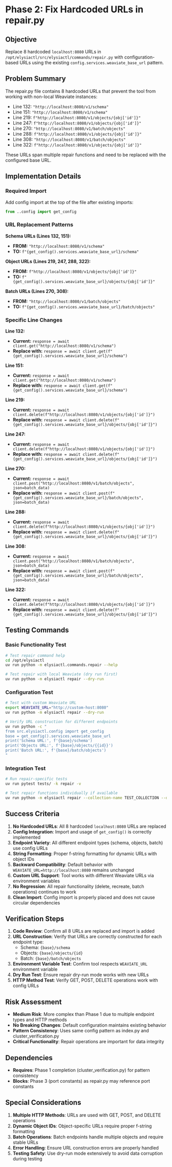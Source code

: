 # Phase 2: Fix Hardcoded URLs in repair.py

## Objective
Replace 8 hardcoded `localhost:8080` URLs in `/opt/elysiactl/src/elysiactl/commands/repair.py` with configuration-based URLs using the existing `config.services.weaviate_base_url` pattern.

## Problem Summary
The repair.py file contains 8 hardcoded URLs that prevent the tool from working with non-local Weaviate instances:

- Line 132: `"http://localhost:8080/v1/schema"` 
- Line 151: `"http://localhost:8080/v1/schema"`
- Line 219: `f"http://localhost:8080/v1/objects/{obj['id']}"`
- Line 247: `f"http://localhost:8080/v1/objects/{obj['id']}"`
- Line 270: `"http://localhost:8080/v1/batch/objects"`
- Line 288: `f"http://localhost:8080/v1/objects/{obj['id']}"`
- Line 308: `"http://localhost:8080/v1/batch/objects"`
- Line 322: `f"http://localhost:8080/v1/objects/{obj['id']}"`

These URLs span multiple repair functions and need to be replaced with the configured base URL.

## Implementation Details

### Required Import
Add config import at the top of the file after existing imports:
```python
from ..config import get_config
```

### URL Replacement Patterns

**Schema URLs (Lines 132, 151):**
- **FROM:** `"http://localhost:8080/v1/schema"`
- **TO:** `f"{get_config().services.weaviate_base_url}/schema"`

**Object URLs (Lines 219, 247, 288, 322):**
- **FROM:** `f"http://localhost:8080/v1/objects/{obj['id']}"`
- **TO:** `f"{get_config().services.weaviate_base_url}/objects/{obj['id']}"`

**Batch URLs (Lines 270, 308):**
- **FROM:** `"http://localhost:8080/v1/batch/objects"`
- **TO:** `f"{get_config().services.weaviate_base_url}/batch/objects"`

### Specific Line Changes

**Line 132:**
- **Current:** `response = await client.get("http://localhost:8080/v1/schema")`
- **Replace with:** `response = await client.get(f"{get_config().services.weaviate_base_url}/schema")`

**Line 151:**
- **Current:** `response = await client.get("http://localhost:8080/v1/schema")`
- **Replace with:** `response = await client.get(f"{get_config().services.weaviate_base_url}/schema")`

**Line 219:**
- **Current:** `response = await client.delete(f"http://localhost:8080/v1/objects/{obj['id']}")`
- **Replace with:** `response = await client.delete(f"{get_config().services.weaviate_base_url}/objects/{obj['id']}")`

**Line 247:**
- **Current:** `response = await client.delete(f"http://localhost:8080/v1/objects/{obj['id']}")`
- **Replace with:** `response = await client.delete(f"{get_config().services.weaviate_base_url}/objects/{obj['id']}")`

**Line 270:**
- **Current:** `response = await client.post("http://localhost:8080/v1/batch/objects", json=batch_data)`
- **Replace with:** `response = await client.post(f"{get_config().services.weaviate_base_url}/batch/objects", json=batch_data)`

**Line 288:**
- **Current:** `response = await client.delete(f"http://localhost:8080/v1/objects/{obj['id']}")`
- **Replace with:** `response = await client.delete(f"{get_config().services.weaviate_base_url}/objects/{obj['id']}")`

**Line 308:**
- **Current:** `response = await client.post("http://localhost:8080/v1/batch/objects", json=batch_data)`
- **Replace with:** `response = await client.post(f"{get_config().services.weaviate_base_url}/batch/objects", json=batch_data)`

**Line 322:**
- **Current:** `response = await client.delete(f"http://localhost:8080/v1/objects/{obj['id']}")`
- **Replace with:** `response = await client.delete(f"{get_config().services.weaviate_base_url}/objects/{obj['id']}")`

## Testing Commands

### Basic Functionality Test
```bash
# Test repair command help
cd /opt/elysiactl
uv run python -m elysiactl.commands.repair --help

# Test repair with local Weaviate (dry run first)
uv run python -m elysiactl repair --dry-run
```

### Configuration Test
```bash
# Test with custom Weaviate URL
export WEAVIATE_URL="http://custom-host:8080"
uv run python -m elysiactl repair --dry-run

# Verify URL construction for different endpoints
uv run python -c "
from src.elysiactl.config import get_config
base = get_config().services.weaviate_base_url
print('Schema URL:', f'{base}/schema')
print('Objects URL:', f'{base}/objects/{{id}}')
print('Batch URL:', f'{base}/batch/objects')
"
```

### Integration Test
```bash
# Run repair-specific tests
uv run pytest tests/ -k repair -v

# Test repair functions individually if available
uv run python -m elysiactl repair --collection-name TEST_COLLECTION --dry-run
```

## Success Criteria

1. **No Hardcoded URLs**: All 8 hardcoded `localhost:8080` URLs are replaced
2. **Config Integration**: Import and usage of `get_config()` is correctly implemented
3. **Endpoint Variety**: All different endpoint types (schema, objects, batch) use config URLs
4. **String Formatting**: Proper f-string formatting for dynamic URLs with object IDs
5. **Backward Compatibility**: Default behavior with `WEAVIATE_URL=http://localhost:8080` remains unchanged
6. **Custom URL Support**: Tool works with different Weaviate URLs via environment variables
7. **No Regression**: All repair functionality (delete, recreate, batch operations) continues to work
8. **Clean Import**: Config import is properly placed and does not cause circular dependencies

## Verification Steps

1. **Code Review**: Confirm all 8 URLs are replaced and import is added
2. **URL Construction**: Verify that URLs are correctly constructed for each endpoint type:
   - Schema: `{base}/schema`
   - Objects: `{base}/objects/{id}`
   - Batch: `{base}/batch/objects`
3. **Environment Variable Test**: Confirm tool respects `WEAVIATE_URL` environment variable
4. **Dry Run Test**: Ensure repair dry-run mode works with new URLs
5. **HTTP Method Test**: Verify GET, POST, DELETE operations work with config URLs

## Risk Assessment

- **Medium Risk**: More complex than Phase 1 due to multiple endpoint types and HTTP methods
- **No Breaking Changes**: Default configuration maintains existing behavior
- **Pattern Consistency**: Uses same config pattern as index.py and cluster_verification.py
- **Critical Functionality**: Repair operations are important for data integrity

## Dependencies

- **Requires**: Phase 1 completion (cluster_verification.py) for pattern consistency
- **Blocks**: Phase 3 (port constants) as repair.py may reference port constants

## Special Considerations

1. **Multiple HTTP Methods**: URLs are used with GET, POST, and DELETE operations
2. **Dynamic Object IDs**: Object-specific URLs require proper f-string formatting
3. **Batch Operations**: Batch endpoints handle multiple objects and require stable URLs
4. **Error Handling**: Ensure URL construction errors are properly handled
5. **Testing Safety**: Use dry-run mode extensively to avoid data corruption during testing
